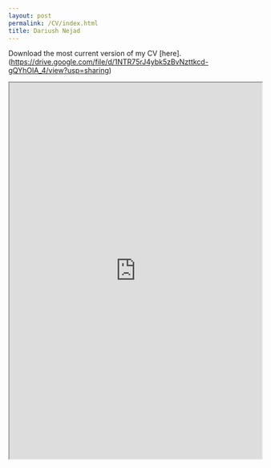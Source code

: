 ```yaml
---
layout: post
permalink: /CV/index.html
title: Dariush Nejad
---
```

Download the most current version of my CV [here].
(https://drive.google.com/file/d/1NTR75rJ4ybk5zBvNzttkcd-gQYhOlA_4/view?usp=sharing)
<iframe src="https://drive.google.com/file/d/1NTR75rJ4ybk5zBvNzttkcd-gQYhOlA_4/preview" width="100%" height="750"></iframe>
